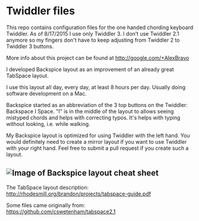Twiddler files
==============================

This repo contains configuration files for the one handed chording keyboard Twiddler.
As of 8/17/2015 I use only Twiddler 3. 
I don’t use Twiddler 2.1 anymore so my fingers don't have to keep adjusting from Twiddler 2 to Twiddler 3 buttons.

More info about this project can be found at http://google.com/+AlexBravo

I developed Backspice layout as an improvement of an already great TabSpace layout.

I use this layout all day, every day, at least 8 hours per day. 
Usually doing software development on a Mac.

Backspice started as an abbreviation of the 3 top buttons on the Twiddler: Backspace I Space.
"I" is in the middle of the layout to allows seeing mistyped chords and helps with correcting typos.
It's helps with typing without looking, i.e. while walking.

My Backspice layout is optimized for using Twiddler with the left hand.
You would definitely need to create a mirror layout if you want to use Twiddler with your right hand.
Feel free to submit a pull request if you create such a layout.

![Image of Backspice layout cheat sheet](https://github.com/AlexBravo/Twiddler/blob/master/Backspice/Cheat%20sheet%20explanation.png)
-------------------


The TabSpace layout description: http://rhodesmill.org/brandon/projects/tabspace-guide.pdf

Some files came originally from: https://github.com/cswetenham/tabspace2.1

